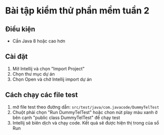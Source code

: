 # Bài tập kiểm thử phần mềm tuần 2

## Điều kiện
- Cần Java 8 hoặc cao hơn

## Cài đặt
1. Mở Intellij và chọn "Import Project"
2. Chọn thư mục dự án
3. Chọn Open và chờ Intellij import dự án

## Cách chạy các file test
1. mở file test theo đường dẫn:
    `src/test/java/com.javacode/DummyTelTest`
2. Chuột phải chọn "Run DummyTelTest" hoặc chon nút play màu xanh ở bên cạnh "public class DummyTelTest" để chạy test
3. Intellij sẽ biên dịch và chạy code. Kết quả sẽ được hiện thị trong của sổ Run